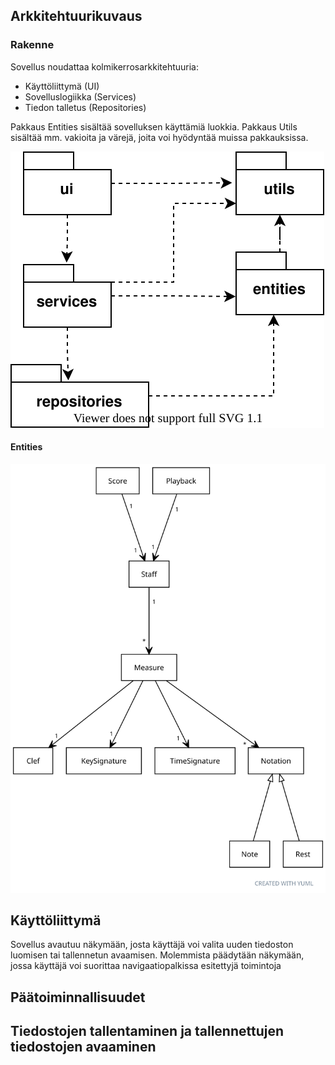 ## Arkkitehtuurikuvaus

### Rakenne

Sovellus noudattaa kolmikerrosarkkitehtuuria:
- Käyttöliittymä (UI)
- Sovelluslogiikka (Services)
- Tiedon talletus (Repositories)

Pakkaus Entities sisältää sovelluksen käyttämiä luokkia. Pakkaus Utils sisältää mm. vakioita ja värejä, joita voi hyödyntää muissa pakkauksissa.

![pakkauskaavio](https://github.com/yuzamonkey/ot-harjoitustyo/blob/main/dokumentaatio/kuvat/package_diagram.svg?raw=true)

#### Entities

![luokkakaavio](https://github.com/yuzamonkey/ot-harjoitustyo/blob/main/dokumentaatio/kuvat/class_diagram.svg?raw=true)

## Käyttöliittymä

Sovellus avautuu näkymään, josta käyttäjä voi valita uuden tiedoston luomisen tai tallennetun avaamisen. Molemmista päädytään näkymään, jossa käyttäjä voi suorittaa navigaatiopalkissa esitettyjä toimintoja

## Päätoiminnallisuudet

## Tiedostojen tallentaminen ja tallennettujen tiedostojen avaaminen